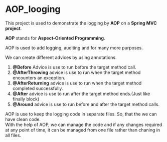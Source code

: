 # AOP_looging
This project is used to demonstrate the logging by **AOP** on a **Spring MVC project**.

**AOP** stands for **Aspect-Oriented Programming**.

AOP is used to add logging, auditing and for many more purposes.

We can create different advices by using annotations. <br>
1. **@Before** Advice is use to run before the target method call. <br>
2. **@AfterThrowing** advice is use to run when the target method encounters an exception. <br>
3. **@AfterReturning** advice is use to run when the target method completed successfully. <br>
4. **@After** advice is use to run after the target method ends.(Just like finally block) <br> 
5. **@Around** advice is use to run before and after the target method calls. <br>

AOP is use to keep the logging code in separate files. So, that the we can have clean code. <br>
With the help of AOP, we can manage the code and if any changes required at any point of time, it can be managed from one file rather than chaning in all files.
